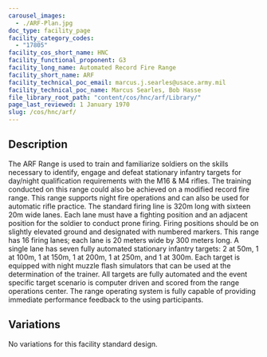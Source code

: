 ```yaml
---
carousel_images:
  - ./ARF-Plan.jpg
doc_type: facility_page
facility_category_codes:
  - "17805"
facility_cos_short_name: HNC
facility_functional_proponent: G3
facility_long_name: Automated Record Fire Range
facility_short_name: ARF
facility_technical_poc_email: marcus.j.searles@usace.army.mil
facility_technical_poc_name: Marcus Searles, Bob Hasse
file_library_root_path: "content/cos/hnc/arf/Library/"
page_last_reviewed: 1 January 1970
slug: /cos/hnc/arf/
---
```


## Description

The ARF Range is used to train and familiarize soldiers on the skills necessary to identify, engage and defeat stationary infantry targets for day/night qualification requirements with the M16 & M4 rifles. The training conducted on this range could also be achieved on a modified record fire range. This range supports night fire operations and can also be used for automatic rifle practice.
The standard firing line is 320m long with sixteen 20m wide lanes. Each lane must have a fighting position and an adjacent position for the soldier to conduct prone firing. Firing positions should be on slightly elevated ground and designated with numbered markers. This range has 16 firing lanes; each lane is 20 meters wide by 300 meters long.
A single lane has seven fully automated stationary infantry targets: 2 at 50m, 1 at 100m, 1 at 150m, 1 at 200m, 1 at 250m, and 1 at 300m. Each target is equipped with night muzzle flash simulators that can be used at the determination of the trainer. All targets are fully automated and the event specific target scenario is computer driven and scored from the range operations center. The range operating system is fully capable of providing immediate performance feedback to the using participants.

## Variations

No variations for this facility standard design.
